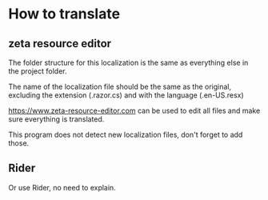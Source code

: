 ﻿# How to translate

## zeta resource editor

The folder structure for this localization is the same as everything else in the project folder.

The name of the localization file should be the same as the original, excluding the extension (.razor.cs) and with the language (.en-US.resx)

https://www.zeta-resource-editor.com can be used to edit all files and make sure everything is translated.

This program does not detect new localization files, don't forget to add those.

## Rider
Or use Rider, no need to explain.
